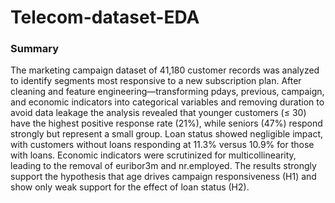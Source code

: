 # Telecom-dataset-EDA 
### Summary 

The marketing campaign dataset of 41,180 customer records was analyzed to identify segments most responsive to a new subscription plan. After cleaning and feature engineering—transforming pdays, previous, campaign, and economic indicators into categorical variables and removing duration to avoid data leakage the analysis revealed that younger customers (≤ 30) have the highest positive response rate (21%), while seniors (47%) respond strongly but represent a small group. Loan status showed negligible impact, with customers without loans responding at 11.3% versus 10.9% for those with loans. Economic indicators were scrutinized for multicollinearity, leading to the removal of euribor3m and nr.employed. The results strongly support the hypothesis that age drives campaign responsiveness (H1) and show only weak support for the effect of loan status (H2).
